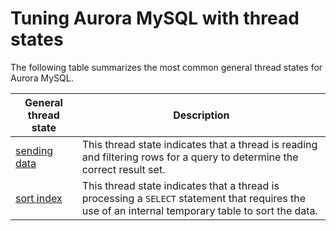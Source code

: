 # Tuning Aurora MySQL with thread states<a name="AuroraMySQL.Managing.Tuning.thread-states"></a>

The following table summarizes the most common general thread states for Aurora MySQL\.


| General thread state | Description | 
| --- | --- | 
|  [sending data](ams-states.sending-data.md)  |  This thread state indicates that a thread is reading and filtering rows for a query to determine the correct result set\.  | 
|  [sort index](ams-states.sort-index.md)  |  This thread state indicates that a thread is processing a `SELECT` statement that requires the use of an internal temporary table to sort the data\.  | 